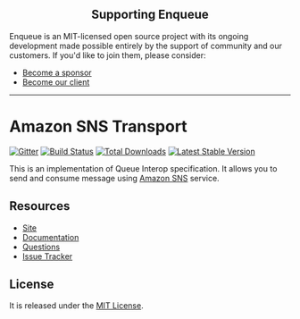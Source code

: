 <h2 align="center">Supporting Enqueue</h2>

Enqueue is an MIT-licensed open source project with its ongoing development made possible entirely by the support of community and our customers. If you'd like to join them, please consider:

- [Become a sponsor](https://www.patreon.com/makasim)
- [Become our client](http://forma-pro.com/)

---

# Amazon SNS Transport

[![Gitter](https://badges.gitter.im/php-enqueue/Lobby.svg)](https://gitter.im/php-enqueue/Lobby)
[![Build Status](https://img.shields.io/github/workflow/status/php-enqueue/sns/CI)](https://github.com/php-enqueue/sns/actions?query=workflow%3ACI)
[![Total Downloads](https://poser.pugx.org/enqueue/sns/d/total.png)](https://packagist.org/packages/enqueue/sns)
[![Latest Stable Version](https://poser.pugx.org/enqueue/sns/version.png)](https://packagist.org/packages/enqueue/sns)

This is an implementation of Queue Interop specification. It allows you to send and consume message using [Amazon SNS](https://aws.amazon.com/sns/) service.

## Resources

* [Site](https://enqueue.forma-pro.com/)
* [Documentation](https://php-enqueue.github.io/transport/sns/)
* [Questions](https://gitter.im/php-enqueue/Lobby)
* [Issue Tracker](https://github.com/php-enqueue/enqueue-dev/issues)

## License

It is released under the [MIT License](LICENSE).
